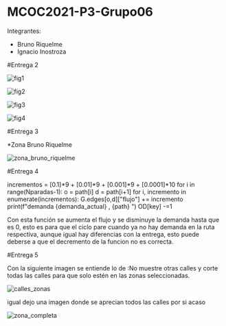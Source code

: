 # MCOC2021-P3-Grupo06
Integrantes: 
* Bruno Riquelme 
* Ignacio Inostroza

#Entrega 2

![fig1](https://user-images.githubusercontent.com/88348645/141021573-eaebf19c-6829-46f1-ad93-bb768c75869c.png)

![fig2](https://user-images.githubusercontent.com/88348645/141021589-a7983a79-503e-480c-a6ce-d3f9b09d5653.png)

![fig3](https://user-images.githubusercontent.com/88348645/141021594-a217c8f5-5baf-4d30-bd3d-864848e981d2.png)

![fig4](https://user-images.githubusercontent.com/88348645/141021595-b1eaa47f-c78b-4797-81ec-730e153eada7.png)

#Entrega 3

*Zona Bruno Riquelme

![zona_bruno_riquelme](https://user-images.githubusercontent.com/88348645/141487246-eb9f5b5c-37bb-4153-a3e7-9b0a291e6e6c.png)

#Entrega 4

incrementos = [0.1]*9 + [0.01]*9 + [0.001]*9 + [0.0001]*10
            for i in range(Nparadas-1):
                o = path[i]
                d = path[i+1]
                for i, incremento in enumerate(incrementos):
                    G.edges[o,d]["flujo"] += incremento
            print(f"demanda {demanda_actual} , {path} ")
            OD[key] -=1
            
Con esta función se aumenta el flujo y se disminuye la demanda hasta que es 0, esto es para que el ciclo pare cuando ya no hay demanda en la ruta respectiva, aunque igual hay diferencias con la entrega, esto puede deberse a que el decremento de la funcion no es correcta.

#Entrega 5

Con la siguiente imagen se entiende lo de :No muestre otras calles y corte todas las calles para que solo estén en las zonas seleccionadas.

![calles_zonas](https://user-images.githubusercontent.com/88348645/142656589-49fc5f95-a305-4937-b2ba-1509ccc8d901.png)

igual dejo una imagen donde se aprecian todos las calles por si acaso

![zona_completa](https://user-images.githubusercontent.com/88348645/142656786-b42217b3-69f7-4f4e-9aef-841daf5e5424.png)

